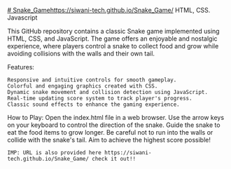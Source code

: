 [# Snake_Game](https://siwani-tech.github.io/Snake_Game/)https://siwani-tech.github.io/Snake_Game/
HTML, CSS. Javascript

This GitHub repository contains a classic Snake game implemented using HTML, CSS, and JavaScript.
The game offers an enjoyable and nostalgic experience, where players control a snake to collect food and grow while avoiding collisions with the walls and their own tail.

Features:

    Responsive and intuitive controls for smooth gameplay.
    Colorful and engaging graphics created with CSS.
    Dynamic snake movement and collision detection using JavaScript.
    Real-time updating score system to track player's progress.
    Classic sound effects to enhance the gaming experience.

How to Play:
    Open the index.html file in a web browser.
    Use the arrow keys on your keyboard to control the direction of the snake.
    Guide the snake to eat the food items to grow longer.
    Be careful not to run into the walls or collide with the snake's tail.
    Aim to achieve the highest score possible!


    IMP: URL is also provided here https://siwani-tech.github.io/Snake_Game/ check it out!!
    

